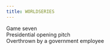 ```yaml
---
title: WORLDSERIES
---
```


Game seven\
Presidential opening pitch\
Overthrown by a government employee
